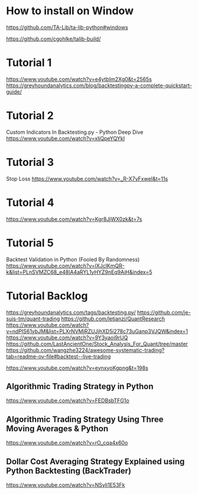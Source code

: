 # How to install on Window
https://github.com/TA-Lib/ta-lib-python#windows

https://github.com/cgohlke/talib-build/

# Tutorial 1
https://www.youtube.com/watch?v=e4ytbIm2Xg0&t=2565s
https://greyhoundanalytics.com/blog/backtestingpy-a-complete-quickstart-guide/

# Tutorial 2
Custom Indicators In Backtesting.py - Python Deep Dive
https://www.youtube.com/watch?v=xljQpeYQYkI

# Tutorial 3
Stop Loss 
https://www.youtube.com/watch?v=_R-X7yFxweI&t=11s

# Tutorial 4
https://www.youtube.com/watch?v=Kgr8JjWX0zk&t=7s

# Tutorial 5
Backtest Validation in Python (Fooled By Randomness)
https://www.youtube.com/watch?v=lXJclKmQR-k&list=PLnSVMZC68_e48lA4aRYL1yHYZ9nEq9AiH&index=5

# Tutorial Backlog
https://greyhoundanalytics.com/tags/backtesting.py/
https://github.com/je-suis-tm/quant-trading
https://github.com/letianzj/QuantResearch
https://www.youtube.com/watch?v=ndPIS61ybJM&list=PLXrNVMjRZUJjhXD5i278c73uGanp3VJQW&index=1
https://www.youtube.com/watch?v=9Y3yaoi9rUQ
https://github.com/LastAncientOne/Stock_Analysis_For_Quant/tree/master
https://github.com/wangzhe3224/awesome-systematic-trading?tab=readme-ov-file#backtest--live-trading

https://www.youtube.com/watch?v=eynxyoKgpng&t=198s

## Algorithmic Trading Strategy in Python
https://www.youtube.com/watch?v=FEDBsbTFG1o

## Algorithmic Trading Strategy Using Three Moving Averages & Python
https://www.youtube.com/watch?v=rO_cqa4x60o

## Dollar Cost Averaging Strategy Explained using Python Backtesting (BackTrader)
https://www.youtube.com/watch?v=NSyli1E53Fk


